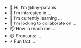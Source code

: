 - 👋 Hi, I’m @tiny-params
- 👀 I’m interested in ...
- 🌱 I’m currently learning ...
- 💞️ I’m looking to collaborate on ...
- 📫 How to reach me ...
- 😄 Pronouns: ...
- ⚡ Fun fact: ...

<!---
tiny-params/tiny-params is a ✨ special ✨ repository because its `README.md` (this file) appears on your GitHub profile.
You can click the Preview link to take a look at your changes.
--->
